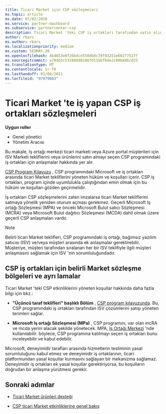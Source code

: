 ```yaml
---
title: Ticari Market için CSP sözleşmeleri
ms.topic: article
ms.date: 07/02/2020
ms.service: partner-dashboard
ms.subservice: partnercenter-csp
description: Ticari Market 'teki CSP iş ortakları tarafından satın alınan üçüncü taraf ISV ürünlerine yönelik abonelikler, koşullar ve sözleşmeler hakkında bilgi edinin.
author: rbars
ms.author: rbars
ms.localizationpriority: medium
ms.custom: SEOMAY.20
ms.openlocfilehash: 4b4653e0f26bdce558dbdc70f03251e60277527f
ms.sourcegitcommit: a78dd3c532860d01867d116bfb4e2c88b84bcd25
ms.translationtype: MT
ms.contentlocale: tr-TR
ms.lasthandoff: 01/08/2021
ms.locfileid: "97979663"
---
```

# <a name="contracts-for-csp-partners-doing-business-in-the-commercial-marketplace"></a>Ticari Market 'te iş yapan CSP iş ortakları sözleşmeleri


**Uygun roller**

- Genel yönetici
- Yönetim Aracısı

Bu makale, Iş ortağı merkezi ticari marketi veya Azure portal müşterileri için ISV Marketi tekliflerini veya ürünlerini satın almayı seçen CSP programındaki iş ortakları için anlaşmalar hakkında yer alır.

[CSP Program Kılavuzu](https://go.microsoft.com/fwlink/p/?LinkId=617100) , CSP programındaki Microsoft ve iş ortakları arasında ticari Market tekliflerini yöneten hüküm ve koşulları içerir. CSP iş ortakları, program içinde uyumlulukla çalıştığından emin olmak için bu hüküm ve koşulları gözden geçirmelidir.  

İş ortakları CSP sözleşmelerini zaten imzalarsa ticari Market tekliflerini satmaya yönelik yeniden oturum açması gerekmez. Geçerli Microsoft Iş ortağı Sözleşmesi (MPA) ve önceki Microsoft Bulut satıcı Sözleşmesi (MCRA) veya Microsoft Bulut dağıtıcı Sözleşmesi (MCDA) dahil olmak üzere geçerli CSP anlaşmaları vardır.

>[!NOTE]
> Belirli ticari Market teklifleri, CSP programındaki iş ortağı, bağımsız yazılım satıcısı (ISV) ve/veya müşteri arasında ek anlaşmalar gerektirebilir. Müşteriye, müşteri tarafından sıralanan her bir ISV teklifiyle ilgili müşteri anlaşmasını sağlamak için ISV 'nin sorumluluğundadır.

## <a name="specific-marketplace-contract-areas-and-distinctions-for-csp-partners"></a>CSP iş ortakları için belirli Market sözleşme bölgeleri ve ayrı lamalar

Ticari Market 'teki CSP etkinliklerini yöneten koşullar hakkında daha fazla bilgi için bkz.:

- **"Üçüncü taraf teklifleri" başlıklı Bölüm** , [CSP program kılavuzunda](https://go.microsoft.com/fwlink/p/?LinkId=617100). Bu, CSP programındaki iş ortakları tarafından ISV çözümlerini satışı yöneten terimleri sağlar.

- **Microsoft Iş ortağı Sözleşmesi (MPa)** , CSP programını, var olan mcRA ve mcda yerini alacak şekilde yönetecek. MPA, [Iş Ortağı Merkezi](https://partner.microsoft.com/pcv/dashboard/overview) 'nde kullanılabilir. böylece, CSP programına katılmayı seçen iş ortakları bunu inceleyebilir ve kabul edebilir.
  
Microsoft, deneyimidir tarafları arasında hizmetlerin tesliminin yasal sorumluluğunu kabul etmez ve deneyimidir iş ortaklarının, ticari platformundan yasal koşullar kurmasını sağlayan bir mekanizma sağlamaz. Deneyimidir iş ortakları ek yasal koşullar gerektiriyorsa, bu koşulların doğrudan bir anlaşma yürütmesi gerekir.

## <a name="next-steps"></a>Sonraki adımlar

- [Ticari Market ürünleri desteği](csp-commercial-marketplace-support.md)

- [CSP ticari Market etkinliklerine genel bakış](csp-commercial-marketplace-overview.md)
